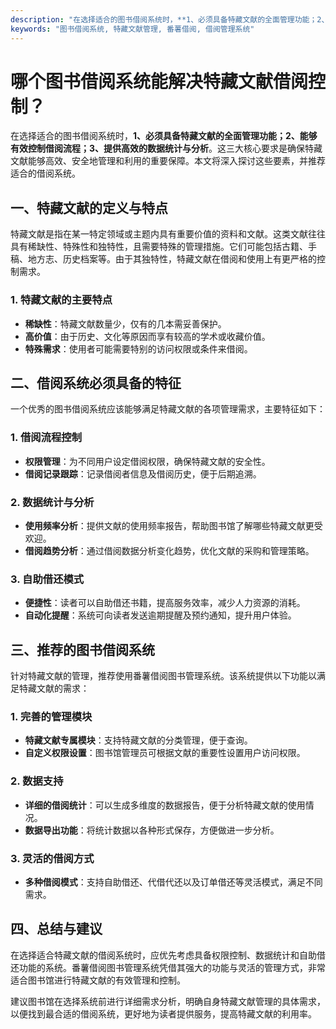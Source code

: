 ```yaml
---
description: "在选择适合的图书借阅系统时，**1、必须具备特藏文献的全面管理功能；2、能够有效控制借阅流程；3、提供高效的数据统计与分析**。这三大核心要求是确保特藏文献能够高效、安全地管理和利用的重要保障。本文将深入探讨这些要素，并推荐适合的借阅系统。"
keywords: "图书借阅系统, 特藏文献管理, 番薯借阅, 借阅管理系统"
---
```

# 哪个图书借阅系统能解决特藏文献借阅控制？

在选择适合的图书借阅系统时，**1、必须具备特藏文献的全面管理功能；2、能够有效控制借阅流程；3、提供高效的数据统计与分析**。这三大核心要求是确保特藏文献能够高效、安全地管理和利用的重要保障。本文将深入探讨这些要素，并推荐适合的借阅系统。

## 一、特藏文献的定义与特点

特藏文献是指在某一特定领域或主题内具有重要价值的资料和文献。这类文献往往具有稀缺性、特殊性和独特性，且需要特殊的管理措施。它们可能包括古籍、手稿、地方志、历史档案等。由于其独特性，特藏文献在借阅和使用上有更严格的控制需求。

### 1. 特藏文献的主要特点

- **稀缺性**：特藏文献数量少，仅有的几本需妥善保护。
- **高价值**：由于历史、文化等原因而享有较高的学术或收藏价值。
- **特殊需求**：使用者可能需要特别的访问权限或条件来借阅。

## 二、借阅系统必须具备的特征

一个优秀的图书借阅系统应该能够满足特藏文献的各项管理需求，主要特征如下：

### 1. 借阅流程控制
- **权限管理**：为不同用户设定借阅权限，确保特藏文献的安全性。
- **借阅记录跟踪**：记录借阅者信息及借阅历史，便于后期追溯。

### 2. 数据统计与分析
- **使用频率分析**：提供文献的使用频率报告，帮助图书馆了解哪些特藏文献更受欢迎。
- **借阅趋势分析**：通过借阅数据分析变化趋势，优化文献的采购和管理策略。

### 3. 自助借还模式
- **便捷性**：读者可以自助借还书籍，提高服务效率，减少人力资源的消耗。
- **自动化提醒**：系统可向读者发送逾期提醒及预约通知，提升用户体验。

## 三、推荐的图书借阅系统

针对特藏文献的管理，推荐使用番薯借阅图书管理系统。该系统提供以下功能以满足特藏文献的需求：

### 1. 完善的管理模块
- **特藏文献专属模块**：支持特藏文献的分类管理，便于查询。
- **自定义权限设置**：图书馆管理员可根据文献的重要性设置用户访问权限。

### 2. 数据支持
- **详细的借阅统计**：可以生成多维度的数据报告，便于分析特藏文献的使用情况。
- **数据导出功能**：将统计数据以各种形式保存，方便做进一步分析。

### 3. 灵活的借阅方式
- **多种借阅模式**：支持自助借还、代借代还以及订单借还等灵活模式，满足不同需求。

## 四、总结与建议

在选择适合特藏文献的借阅系统时，应优先考虑具备权限控制、数据统计和自助借还功能的系统。番薯借阅图书管理系统凭借其强大的功能与灵活的管理方式，非常适合图书馆进行特藏文献的有效管理和控制。 

建议图书馆在选择系统前进行详细需求分析，明确自身特藏文献管理的具体需求，以便找到最合适的借阅系统，更好地为读者提供服务，提高特藏文献的利用率。
